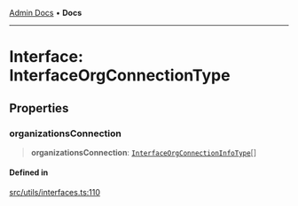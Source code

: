 [Admin Docs](/) • **Docs**

***

# Interface: InterfaceOrgConnectionType

## Properties

### organizationsConnection

> **organizationsConnection**: [`InterfaceOrgConnectionInfoType`](InterfaceOrgConnectionInfoType.md)[]

#### Defined in

[src/utils/interfaces.ts:110](https://github.com/PalisadoesFoundation/talawa-admin/blob/main/src/utils/interfaces.ts#L110)
